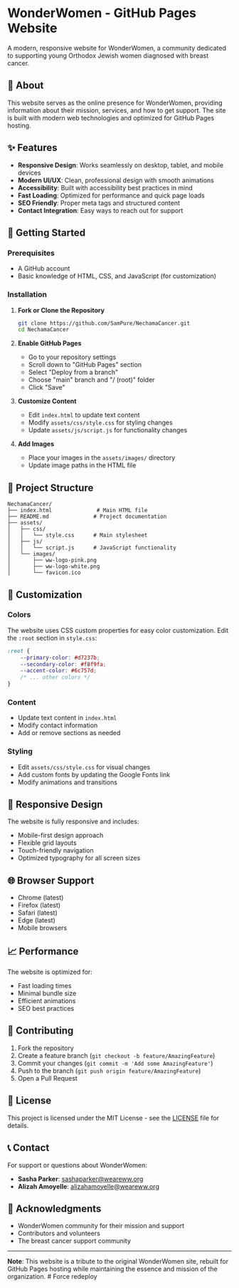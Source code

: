 # WonderWomen - GitHub Pages Website

A modern, responsive website for WonderWomen, a community dedicated to supporting young Orthodox Jewish women diagnosed with breast cancer.

## 🎯 About

This website serves as the online presence for WonderWomen, providing information about their mission, services, and how to get support. The site is built with modern web technologies and optimized for GitHub Pages hosting.

## ✨ Features

- **Responsive Design**: Works seamlessly on desktop, tablet, and mobile devices
- **Modern UI/UX**: Clean, professional design with smooth animations
- **Accessibility**: Built with accessibility best practices in mind
- **Fast Loading**: Optimized for performance and quick page loads
- **SEO Friendly**: Proper meta tags and structured content
- **Contact Integration**: Easy ways to reach out for support

## 🚀 Getting Started

### Prerequisites

- A GitHub account
- Basic knowledge of HTML, CSS, and JavaScript (for customization)

### Installation

1. **Fork or Clone the Repository**
   ```bash
   git clone https://github.com/SamPure/NechamaCancer.git
   cd NechamaCancer
   ```

2. **Enable GitHub Pages**
   - Go to your repository settings
   - Scroll down to "GitHub Pages" section
   - Select "Deploy from a branch"
   - Choose "main" branch and "/ (root)" folder
   - Click "Save"

3. **Customize Content**
   - Edit `index.html` to update text content
   - Modify `assets/css/style.css` for styling changes
   - Update `assets/js/script.js` for functionality changes

4. **Add Images**
   - Place your images in the `assets/images/` directory
   - Update image paths in the HTML file

## 📁 Project Structure

```
NechamaCancer/
├── index.html              # Main HTML file
├── README.md              # Project documentation
├── assets/
│   ├── css/
│   │   └── style.css      # Main stylesheet
│   ├── js/
│   │   └── script.js      # JavaScript functionality
│   └── images/
│       ├── ww-logo-pink.png
│       ├── ww-logo-white.png
│       └── favicon.ico
```

## 🎨 Customization

### Colors
The website uses CSS custom properties for easy color customization. Edit the `:root` section in `style.css`:

```css
:root {
    --primary-color: #d7237b;
    --secondary-color: #f8f9fa;
    --accent-color: #6c757d;
    /* ... other colors */
}
```

### Content
- Update text content in `index.html`
- Modify contact information
- Add or remove sections as needed

### Styling
- Edit `assets/css/style.css` for visual changes
- Add custom fonts by updating the Google Fonts link
- Modify animations and transitions

## 📱 Responsive Design

The website is fully responsive and includes:
- Mobile-first design approach
- Flexible grid layouts
- Touch-friendly navigation
- Optimized typography for all screen sizes

## 🌐 Browser Support

- Chrome (latest)
- Firefox (latest)
- Safari (latest)
- Edge (latest)
- Mobile browsers

## 📈 Performance

The website is optimized for:
- Fast loading times
- Minimal bundle size
- Efficient animations
- SEO best practices

## 🤝 Contributing

1. Fork the repository
2. Create a feature branch (`git checkout -b feature/AmazingFeature`)
3. Commit your changes (`git commit -m 'Add some AmazingFeature'`)
4. Push to the branch (`git push origin feature/AmazingFeature`)
5. Open a Pull Request

## 📄 License

This project is licensed under the MIT License - see the [LICENSE](LICENSE) file for details.

## 📞 Contact

For support or questions about WonderWomen:
- **Sasha Parker**: sashaparker@weareww.org
- **Alizah Amoyelle**: alizahamoyelle@weareww.org

## 🙏 Acknowledgments

- WonderWomen community for their mission and support
- Contributors and volunteers
- The breast cancer support community

---

**Note**: This website is a tribute to the original WonderWomen site, rebuilt for GitHub Pages hosting while maintaining the essence and mission of the organization. # Force redeploy
